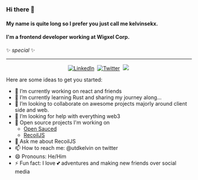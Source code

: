 ### Hi there 👋
#### My name is quite long so I prefer you just call me kelvinsekx.
#### I'm a frontend developer working at Wigxel Corp.
✨ _special_ ✨

---

<p align="center">
<a href="https://www.linkedin.com/in/kelvin-ukuejubola-oritsetimeyin-b38858174"><img src="https://img.shields.io/badge/linkedin-%230077B5.svg?&style=for-the-badge&logo=linkedin&logoColor=white" alt="LinkedIn" /></a>&nbsp;
<!--
<a href="https://www.sarahdepalo.com"><img src="https://img.shields.io/badge/-PORTFOLIO-%23ff69b4&?style=for-the-badge&?color=ff69b4 alt="Portfolio" /></a>&nbsp; -->
<a href="https://twitter.com/utdkelvin"><img src="https://img.shields.io/badge/Twitter-1DA1F2?style=for-the-badge&logo=twitter&logoColor=white" alt="Twitter" /></a>&nbsp;
<a href="https://kelvinsekx.hashnode.dev/"><img src="https://img.shields.io/badge/Hashnode-2962FF?style=for-the-badge&logo=hashnode&logoColor=white alt="HashNode" /></a>&nbsp;
</p>


Here are some ideas to get you started:

- 🔭 I’m currently working on react and friends
- 🌱 I’m currently learning Rust and sharing my journey along...
- 👯 I’m looking to collaborate on awesome projects majorly around client side and web.
- 🤔 I’m looking for help with everything web3 
- 🦮 Open source projects I'm working on
    - [Open Sauced](https://github.com/open-sauced/hot )
    - [RecoilJS](https://github.com/facebookexperimental/Recoil )
- 💬 Ask me about RecoilJS
- 📫 How to reach me: @utdkelvin on twitter
- 😄 Pronouns: He/Him
- ⚡ Fun fact: I love 💕 adventures and making new friends over social media
